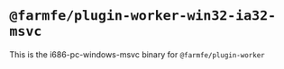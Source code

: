 # `@farmfe/plugin-worker-win32-ia32-msvc`

This is the i686-pc-windows-msvc binary for `@farmfe/plugin-worker`
